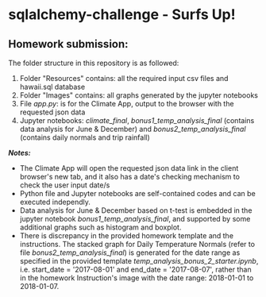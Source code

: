 # sqlalchemy-challenge - Surfs Up!

## Homework submission:

The folder structure in this repository is as followed: </br>
1. Folder "Resources" contains: all the required input csv files and hawaii.sql database
2. Folder "Images" contains: all graphs generated by the jupyter notebooks
3. File _app.py_: is for the Climate App, output to the browser with the requested json data
4. Jupyter notebooks: _climate_final_, _bonus1_temp_analysis_final_ (contains data analysis for June & December) and _bonus2_temp_analysis_final_ (contains daily normals and trip rainfall)

**_Notes:_** </br>
  - The Climate App will open the requested json data link in the client browser's new tab, and it also has a date's checking mechanism to check the user input date/s
  - Python file and Jupyter notebooks are self-contained codes and can be executed independly.
  - Data analysis for June & December based on t-test is embedded in the jupyter notebook _bonus1_temp_analysis_final_, and supported by some additional graphs such as histogram and boxplot.
  - There is discrepancy in the provided homework template and the instructions. The stacked graph for Daily Temperature Normals (refer to file _bonus2_temp_analysis_final_) is generated for the date range as specified in the provided template _temp_analysis_bonus_2_starter.ipynb_, i.e. start_date = '2017-08-01' and end_date = '2017-08-07', rather than in the homework Instruction's image with the date range: 2018-01-01 to 2018-01-07.
 
